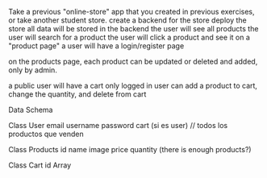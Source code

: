 Take a previous "online-store" app that you created in previous exercises, or take another student store.
create a backend for the store
deploy the store
all data will be stored in the backend
the user will see all products
the user will search for a product
the user will click a product and see it on a "product page"
a user will have a login/register page

on the products page, each product can be updated or deleted and added, only by admin.

a public user will have a cart
only logged in user can add a product to cart, change the quantity, and delete from cart


Data Schema

Class User 
	email
	username
	password
	cart (si es user) // todos los productos que venden


Class Products
	id 
	name
	image
	price
	quantity (there is enough products?)


Class Cart
	id
	Array<Productos>



	
	
	